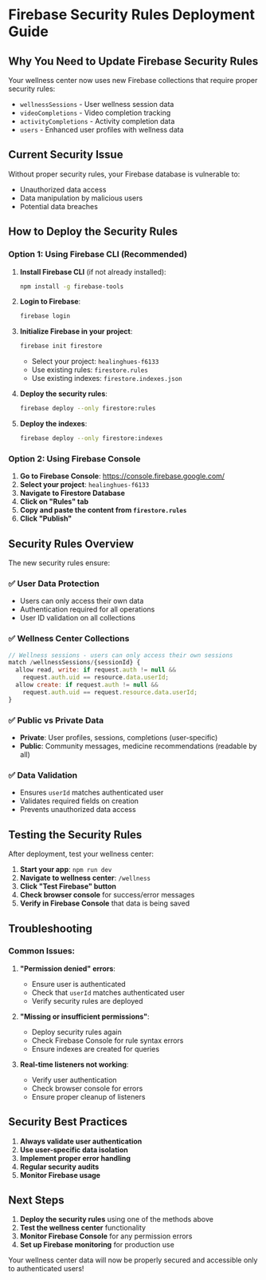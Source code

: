 # Firebase Security Rules Deployment Guide

## Why You Need to Update Firebase Security Rules

Your wellness center now uses new Firebase collections that require proper security rules:

- `wellnessSessions` - User wellness session data
- `videoCompletions` - Video completion tracking
- `activityCompletions` - Activity completion data
- `users` - Enhanced user profiles with wellness data

## Current Security Issue

Without proper security rules, your Firebase database is vulnerable to:
- Unauthorized data access
- Data manipulation by malicious users
- Potential data breaches

## How to Deploy the Security Rules

### Option 1: Using Firebase CLI (Recommended)

1. **Install Firebase CLI** (if not already installed):
   ```bash
   npm install -g firebase-tools
   ```

2. **Login to Firebase**:
   ```bash
   firebase login
   ```

3. **Initialize Firebase in your project**:
   ```bash
   firebase init firestore
   ```
   - Select your project: `healinghues-f6133`
   - Use existing rules: `firestore.rules`
   - Use existing indexes: `firestore.indexes.json`

4. **Deploy the security rules**:
   ```bash
   firebase deploy --only firestore:rules
   ```

5. **Deploy the indexes**:
   ```bash
   firebase deploy --only firestore:indexes
   ```

### Option 2: Using Firebase Console

1. **Go to Firebase Console**: https://console.firebase.google.com/
2. **Select your project**: `healinghues-f6133`
3. **Navigate to Firestore Database**
4. **Click on "Rules" tab**
5. **Copy and paste the content from `firestore.rules`**
6. **Click "Publish"**

## Security Rules Overview

The new security rules ensure:

### ✅ **User Data Protection**
- Users can only access their own data
- Authentication required for all operations
- User ID validation on all collections

### ✅ **Wellness Center Collections**
```javascript
// Wellness sessions - users can only access their own sessions
match /wellnessSessions/{sessionId} {
  allow read, write: if request.auth != null && 
    request.auth.uid == resource.data.userId;
  allow create: if request.auth != null && 
    request.auth.uid == request.resource.data.userId;
}
```

### ✅ **Public vs Private Data**
- **Private**: User profiles, sessions, completions (user-specific)
- **Public**: Community messages, medicine recommendations (readable by all)

### ✅ **Data Validation**
- Ensures `userId` matches authenticated user
- Validates required fields on creation
- Prevents unauthorized data access

## Testing the Security Rules

After deployment, test your wellness center:

1. **Start your app**: `npm run dev`
2. **Navigate to wellness center**: `/wellness`
3. **Click "Test Firebase" button**
4. **Check browser console** for success/error messages
5. **Verify in Firebase Console** that data is being saved

## Troubleshooting

### Common Issues:

1. **"Permission denied" errors**:
   - Ensure user is authenticated
   - Check that `userId` matches authenticated user
   - Verify security rules are deployed

2. **"Missing or insufficient permissions"**:
   - Deploy security rules again
   - Check Firebase Console for rule syntax errors
   - Ensure indexes are created for queries

3. **Real-time listeners not working**:
   - Verify user authentication
   - Check browser console for errors
   - Ensure proper cleanup of listeners

## Security Best Practices

1. **Always validate user authentication**
2. **Use user-specific data isolation**
3. **Implement proper error handling**
4. **Regular security audits**
5. **Monitor Firebase usage**

## Next Steps

1. **Deploy the security rules** using one of the methods above
2. **Test the wellness center** functionality
3. **Monitor Firebase Console** for any permission errors
4. **Set up Firebase monitoring** for production use

Your wellness center data will now be properly secured and accessible only to authenticated users! 